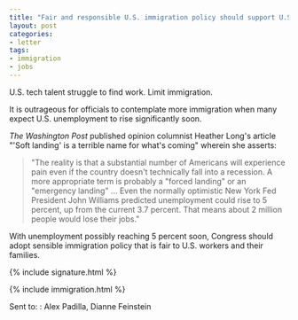 ```yaml
---
title: "Fair and responsible U.S. immigration policy should support U.S. workers"
layout: post
categories:
- letter
tags:
- immigration
- jobs
---
```


U.S. tech talent struggle to find work. Limit immigration.

It is outrageous for officials to contemplate more immigration when many expect U.S. unemployment to rise significantly soon.

*The Washington Post* published opinion columnist Heather Long's article "'Soft landing' is a terrible name for what's coming" wherein she asserts:

> "The reality is that a substantial number of Americans will experience pain even if the country doesn't technically fall into a recession. A more appropriate term is probably a "forced landing" or an "emergency landing" ... Even the normally optimistic New York Fed President John Williams predicted unemployment could rise to 5 percent, up from the current 3.7 percent. That means about 2 million people would lose their jobs."

With unemployment possibly reaching 5 percent soon, Congress should adopt sensible immigration policy that is fair to U.S. workers and their families.

{% include signature.html %}

{% include immigration.html %}

Sent to:
: Alex Padilla, Dianne Feinstein
